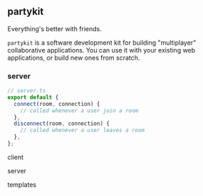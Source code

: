 ## partykit

Everything's better with friends.

`partykit` is a software development kit for building "multiplayer" collaborative applications. You can use it with your existing web applications, or build new ones from scratch.

### server

```ts
// server.ts
export default {
  connect(room, connection) {
    // called whenever a user join a room
  },
  disconnect(room, connection) {
    // called whenever a user leaves a room
  },
};
```

client

server

templates
